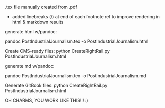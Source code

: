 .tex file manually created from .pdf

+ added linebreaks (\\) at end of each footnote ref to improve rendering in html & markdown results

generate html w/pandoc:

pandoc PostIndustrialJournalism.tex -o PostIndustrialJournalism.html

Create CMS-ready files:
python CreateRightRail.py PostIndustrialJournalism.html


generate md w/pandoc:

pandoc PostIndustrialJournalism.tex -o PostIndustrialJournalism.md

Generate GitBook files:
python CreateRightRail.py PostIndustrialJournalism.html

OH CHARMS, YOU WORK LIKE THIS!!! :)